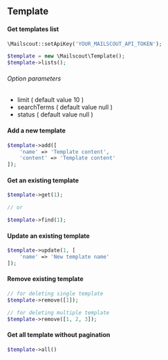 ## Template

#### Get templates list

```php
\Mailscout::setApiKey('YOUR_MAILSCOUT_API_TOKEN');

$template = new \Mailscout\Template();
$template->lists();
```

###### Option parameters

- limit ( default value 10 )
- searchTerms ( default value null )
- status ( default value null )

#### Add a new template

```php
$template->add([
    'name' => 'Template content',
    'content' => 'Template content'
]);
```

#### Get an existing template

```php
$template->get(1);

// or

$template->find(1);
```

#### Update an existing template

```php
$template->update(1, [
    'name' => 'New template name'
]);
```

#### Remove existing template

```php
// for deleting single template
$template->remove([1]);

// for deleting multiple template
$template->remove([1, 2, 3]);
```

#### Get all template without pagination

```php
$template->all()
```